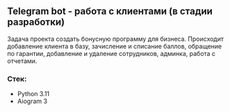 ## Telegram bot - работа с клиентами (в стадии разработки)
Задача проекта создать бонусную программу для бизнеса. Происходит добавление клиента в базу, зачисление и списание баллов, обращение по гарантии, добавление и удаление сотрудников, админка, работа с отчетами. 
### Cтек:
* Python 3.11
* Aiogram 3
